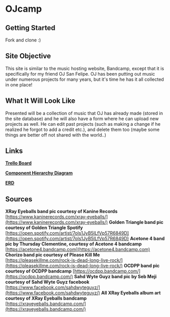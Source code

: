 # OJcamp #
## Getting Started ##
Fork and clone :)
## Site Objective ##
This site is similar to the music hosting website, Bandcamp, except that it is specifically for my friend OJ San Felipe. OJ has been putting out music under numerous projects for many years, but it's time he has it all collected in one place!
## What It Will Look Like ##
Presented will be a collection of music that OJ has already made (stored in the site database) and he will also have a form where he can upload new projects as well. He can edit past projects (such as making a change if he realized he forgot to add a credit etc.), and delete them too (maybe some things are better off not shared with the world..)
## Links ##
[**Trello Board**](https://trello.com/b/qBIVEiHz/ojcamp)

[**Component Hierarchy Diagram**](https://lucid.app/lucidchart/c00bb91d-4764-4e14-a3f2-a1f864ab9255/edit?invitationId=inv_98a5a15d-5640-49b0-aeaf-89e4cf5bddc1)

[**ERD**](https://lucid.app/lucidchart/f8a7f384-f4f3-4ce0-b783-53fe25eb9272/edit?invitationId=inv_e253d04e-c2d3-407e-9a4b-44040d43ae12)

## Sources ##
**XRay Eyeballs band pic courtesy of Kanine Records** [https://www.kaninerecords.com/xray-eyeballs/](https://www.kaninerecords.com/xray-eyeballs/)
**Golden Triangle band pic courtesy of Golden Triangle Spotify** [https://open.spotify.com/artist/7ols1JyB5ILfVp57R6849D](https://open.spotify.com/artist/7ols1JyB5ILfVp57R6849D)
**Acetone 4 band pic by Thursday Clementine, courtesy of Acetone 4 bandcamp** [https://acetone4.bandcamp.com](https://acetone4.bandcamp.com)
**Chorizo band pic courtesy of Please Kill Me** [https://pleasekillme.com/rock-is-dead-long-live-rock/](https://pleasekillme.com/rock-is-dead-long-live-rock/)
**OCDPP band pic courtesy of OCDPP bandcamp** [https://ocdpp.bandcamp.com/](https://ocdpp.bandcamp.com/)
**Sahd Wyte Guyz band pic by Seb Meji courtesy of Sahd Wyte Guyz facebook** [https://www.facebook.com/sahdwyteguyz/](https://www.facebook.com/sahdwyteguyz/)
**All XRay Eyeballs album art courtesy of XRay Eyeballs bandcamp** [https://xrayeyeballs.bandcamp.com/](https://xrayeyeballs.bandcamp.com/)